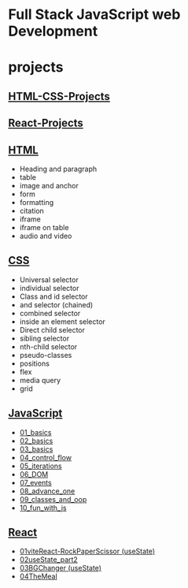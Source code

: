 # Full Stack JavaScript web Development

# projects

## [HTML-CSS-Projects](https://github.com/SudhanshuModi/fsjs/tree/main/HTML-CSS-Projects/)

## [React-Projects](https://github.com/SudhanshuModi/fsjs/tree/main/react-projects/)

## [HTML](https://github.com/SudhanshuModi/fsjs/tree/main/01_html)

-   Heading and paragraph
-   table
-   image and anchor
-   form
-   formatting
-   citation
-   iframe
-   iframe on table
-   audio and video

## [CSS](https://github.com/SudhanshuModi/fsjs/tree/main/02_css)

-   Universal selector
-   individual selector
-   Class and id selector
-   and selector (chained)
-   combined selector
-   inside an element selector
-   Direct child selector
-   sibling selector
-   nth-child selector
-   pseudo-classes
-   positions
-   flex
-   media query
-   grid

## [JavaScript](https://github.com/SudhanshuModi/fsjs/tree/main/03_javascript)

-   [01_basics](https://github.com/SudhanshuModi/fsjs/tree/main/03_javascript/01_basics)
-   [02_basics](https://github.com/SudhanshuModi/fsjs/tree/main/03_javascript/02_basics)
-   [03_basics](https://github.com/SudhanshuModi/fsjs/tree/main/03_javascript/03_basics)
-   [04_control_flow](https://github.com/SudhanshuModi/fsjs/tree/main/03_javascript/04_control_flow)
-   [05_iterations](https://github.com/SudhanshuModi/fsjs/tree/main/03_javascript/05_iterations)
-   [06_DOM](https://github.com/SudhanshuModi/fsjs/tree/main/03_javascript/06_DOM)
-   [07_events](https://github.com/SudhanshuModi/fsjs/tree/main/03_javascript/07_events)
-   [08_advance_one](https://github.com/SudhanshuModi/fsjs/tree/main/03_javascript/08_advance_one)
-   [09_classes_and_oop](https://github.com/SudhanshuModi/fsjs/tree/main/03_javascript/09_classes_and_oop)
-   [10_fun_with_js](https://github.com/SudhanshuModi/fsjs/tree/main/03_javascript/10_fun_with_js)

## [React](https://github.com/SudhanshuModi/fsjs/tree/main/04_react)

-   [01viteReact-RockPaperScissor (useState)](https://github.com/SudhanshuModi/fsjs/tree/main/04_react/01viteReact-RockPaperScissor)
-   [02useState_part2](https://github.com/SudhanshuModi/fsjs/tree/main/04_react/02useState_part2)
-   [03BGChanger (useState)](https://github.com/SudhanshuModi/fsjs/tree/main/04_react/03BGChanger)
-   [04TheMeal](https://github.com/SudhanshuModi/fsjs/tree/main/04_react/04TheMeal)
